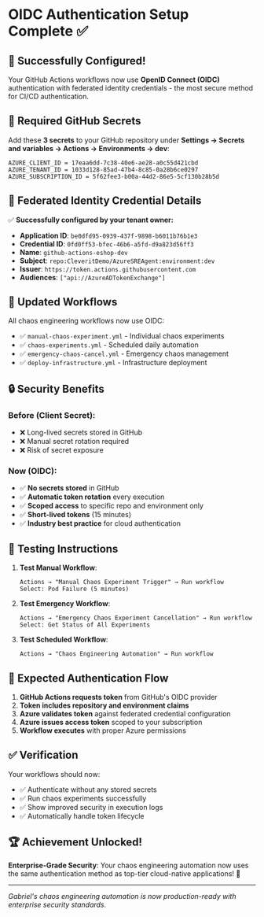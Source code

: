 # OIDC Authentication Setup Complete ✅

## 🎉 Successfully Configured!

Your GitHub Actions workflows now use **OpenID Connect (OIDC)** authentication with federated identity credentials - the most secure method for CI/CD authentication.

## 🔑 Required GitHub Secrets

Add these **3 secrets** to your GitHub repository under **Settings → Secrets and variables → Actions → Environments → dev**:

```
AZURE_CLIENT_ID = 17eaa6dd-7c38-40e6-ae28-a0c55d421cbd
AZURE_TENANT_ID = 1033d128-85ad-47b4-8c85-0a28b6ce0297  
AZURE_SUBSCRIPTION_ID = 5f62fee3-b00a-44d2-86e5-5cf130b28b5d
```

## 🔐 Federated Identity Credential Details

✅ **Successfully configured by your tenant owner:**
- **Application ID**: `be0dfd95-0939-437f-9898-b6011b76b1e3`
- **Credential ID**: `0fd0ff53-bfec-46b6-a5fd-d9a823d56ff3`
- **Name**: `github-actions-eshop-dev`
- **Subject**: `repo:CleveritDemo/AzureSREAgent:environment:dev`
- **Issuer**: `https://token.actions.githubusercontent.com`
- **Audiences**: `["api://AzureADTokenExchange"]`

## 🚀 Updated Workflows

All chaos engineering workflows now use OIDC:
- ✅ `manual-chaos-experiment.yml` - Individual chaos experiments
- ✅ `chaos-experiments.yml` - Scheduled daily automation
- ✅ `emergency-chaos-cancel.yml` - Emergency chaos management
- ✅ `deploy-infrastructure.yml` - Infrastructure deployment

## 🔒 Security Benefits

### **Before (Client Secret)**:
- ❌ Long-lived secrets stored in GitHub
- ❌ Manual secret rotation required
- ❌ Risk of secret exposure

### **Now (OIDC)**:
- ✅ **No secrets stored** in GitHub
- ✅ **Automatic token rotation** every execution
- ✅ **Scoped access** to specific repo and environment only
- ✅ **Short-lived tokens** (15 minutes)
- ✅ **Industry best practice** for cloud authentication

## 🧪 Testing Instructions

1. **Test Manual Workflow**:
   ```
   Actions → "Manual Chaos Experiment Trigger" → Run workflow
   Select: Pod Failure (5 minutes)
   ```

2. **Test Emergency Workflow**:
   ```
   Actions → "Emergency Chaos Experiment Cancellation" → Run workflow  
   Select: Get Status of All Experiments
   ```

3. **Test Scheduled Workflow**:
   ```
   Actions → "Chaos Engineering Automation" → Run workflow
   ```

## 🎯 Expected Authentication Flow

1. **GitHub Actions requests token** from GitHub's OIDC provider
2. **Token includes repository and environment claims**
3. **Azure validates token** against federated credential configuration  
4. **Azure issues access token** scoped to your subscription
5. **Workflow executes** with proper Azure permissions

## ✅ Verification

Your workflows should now:
- ✅ Authenticate without any stored secrets
- ✅ Run chaos experiments successfully
- ✅ Show improved security in execution logs
- ✅ Automatically handle token lifecycle

## 🏆 Achievement Unlocked!

**Enterprise-Grade Security**: Your chaos engineering automation now uses the same authentication method as top-tier cloud-native applications! 🚀

---

*Gabriel's chaos engineering automation is now production-ready with enterprise security standards.*
